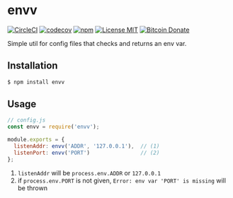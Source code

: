 # envv

[![CircleCI](https://img.shields.io/circleci/project/github/RedSparr0w/node-csgo-parser.svg)](https://circleci.com/gh/aluxian/node-envv)
[![codecov](https://codecov.io/gh/aluxian/node-envv/branch/master/graph/badge.svg)](https://codecov.io/gh/aluxian/node-envv)
[![npm](https://img.shields.io/npm/v/envv.svg)](https://www.npmjs.com/package/envv)
[![License MIT](https://img.shields.io/npm/l/envv.svg)](LICENSE)
[![Bitcoin Donate](https://img.shields.io/badge/bitcoin-donate-orange.svg)]()

Simple util for config files that checks and returns an env var.

## Installation

```sh
$ npm install envv
```

## Usage

```js
// config.js
const envv = require('envv');

module.exports = {
  listenAddr: envv('ADDR', '127.0.0.1'),  // (1)
  listenPort: envv('PORT')                // (2)
};
```

1. `listenAddr` will be `process.env.ADDR` or `127.0.0.1`
2. if `process.env.PORT` is not given, `Error: env var 'PORT' is missing` will be thrown
